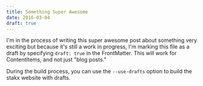 ```yaml
---
title: Something Super Awesome
date: 2016-03-04
draft: true
---
```


I'm in the process of writing this super awesome post about something very exciting but because it's still a work in progress, I'm marking this file as a draft by specifying `draft: true` in the FrontMatter. This will work for ContentItems, and not just "blog posts."

During the build process, you can use the `--use-drafts` option to build the stakx website with drafts.
